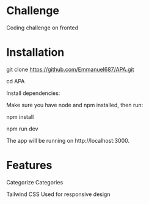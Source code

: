 # Challenge
Coding challenge on fronted

# Installation
git clone https://github.com/Emmanuel687/APA.git

cd APA

Install dependencies:

Make sure you have node and npm installed, then run:

npm install

npm run dev

The app will be running on http://localhost:3000.

# Features
Categorize Categories

Tailwind CSS Used for responsive design

